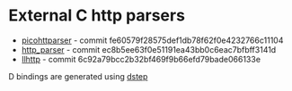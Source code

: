 # External C http parsers

* [picohttparser](https://github.com/h2o/picohttpparser) - commit fe60579f28575def1db78f62f0e4232766c11104
* [http_parser](https://github.com/nodejs/http-parser) - commit ec8b5ee63f0e51191ea43bb0c6eac7bfbff3141d
* [llhttp](https://github.com/nodejs/llhttp) - commit 6c92a79bcc2b32bf469f9b66efd79bade066133e

D bindings are generated using [dstep](https://github.com/jacob-carlborg/dstep)
